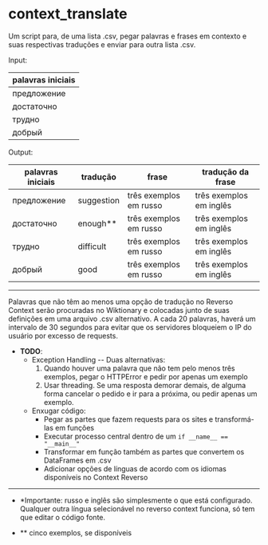 # context_translate
	
Um script para, de uma lista .csv, pegar palavras e frases em contexto e suas respectivas traduções e enviar para outra lista .csv. 

Input:

| palavras iniciais |
|---|
| предложение |
| достаточно|
| трудно|
| добрый |

Output:

| palavras iniciais | tradução | frase | tradução da frase |
|---|----|----|----|
| предложение | suggestion | três exemplos em russo | três exemplos em inglês |*
| достаточно| enough\*\* |três exemplos em russo | três exemplos em inglês |
| трудно| difficult |três exemplos em russo | três exemplos em inglês |
| добрый | good |três exemplos em russo | três exemplos em inglês |

----

Palavras que não têm ao menos uma opção de tradução no Reverso Context serão procuradas no Wiktionary e colocadas junto de suas definições em uma arquivo .csv alternativo. A cada 20 palavras, haverá um intervalo de 30 segundos para evitar que os servidores bloqueiem o IP do usuário por excesso de requests. 

- **TODO**:
  - Exception Handling -- Duas alternativas:
      1. Quando houver uma palavra que não tem pelo menos três exemplos, pegar o HTTPError e pedir por apenas um exemplo
      2. Usar threading. Se uma resposta demorar demais, de alguma forma cancelar o pedido e ir para a próxima, ou pedir apenas um exemplo.
  - Enxugar código:
    - Pegar as partes que fazem requests para os sites e transformá-las em funções
    - Executar processo central dentro de um `if __name__ == "__main__"` 
    - Transformar em função também as partes que convertem os DataFrames em .csv
    - Adicionar opções de línguas de acordo com os idiomas disponíveis no Context Reverso

----

- *Importante: russo e inglês são simplesmente o que está configurado. Qualquer outra língua selecionável no reverso context funciona, só tem que editar o código fonte.

- \*\* cinco exemplos, se disponíveis 




